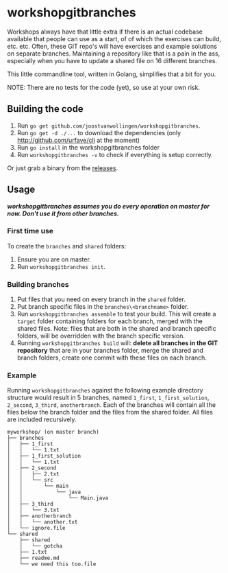 # workshopgitbranches

Workshops always have that little extra if there is an actual codebase available that people can use as a start, of of which the exercises can build, etc. etc. Often, these GIT repo's will have exercises and example solutions on separate branches. Maintaining a repository like that is a pain in the ass, especially when you have to update a shared file on 16 different branches. 

This little commandline tool, written in Golang, simplifies that a bit for you. 

NOTE: There are no tests for the code (yet), so use at your own risk.

## Building the code

1. Run `go get github.com/joostvanwollingen/workshopgitbranches`.
2. Run `go get -d ./...` to download the dependencies (only http://github.com/urfave/cli at the moment)
3. Run `go install` in the workshopgitbranches folder
4. Run `workshopgitbranches -v` to check if everything is setup correctly.

Or just grab a binary from the [releases](https://github.com/joostvanwollingen/workshopgitbranches/releases).

## Usage

*__workshopgitbranches assumes you do every operation on master for now. Don't use it from other branches.__*

### First time use
To create the `branches` and `shared` folders:

1. Ensure you are on master.
2. Run `workshopgitbranches init`.

### Building branches
1. Put files that you need on every branch in the `shared` folder.
2. Put branch specific files in the `branches\<branchname>` folder.
3. Run `workshopgitbranches assemble` to test your build. This will create a `target` folder containing folders for each branch, merged with the shared files.
Note: files that are both in the shared and branch specific folders, will be overridden with the branch specific version.
4. Running `workshopgitbranches build` will: **delete all branches in the GIT repository** that are in your branches folder, merge the shared and branch folders, create one commit with these files on each branch.
 
### Example
 
Running `workshopgitbranches` against the following example directory structure would result in 5 branches, named `1_first`, `1_first_solution`, `2_second`, `3_third`, `anotherbranch`. Each of the branches will contain all the files below the branch folder and the files from the shared folder. All files are included recursively.
 
    myworkshop/ (on master branch)
    ├── branches
    │   ├── 1_first
    │   │   └── 1.txt
    │   ├── 1_first_solution
    │   │   └── 1.txt
    │   ├── 2_second
    │   │   ├── 2.txt
    │   │   └── src
    │   │       └── main
    │   │           └── java
    │   │               └── Main.java
    │   ├── 3_third
    │   │   └── 3.txt
    │   ├── anotherbranch
    │   │   └── another.txt
    │   └── ignore.file
    └── shared
        ├── shared
        │   └── gotcha
        ├── 1.txt
        ├── readme.md
        └── we need this too.file

